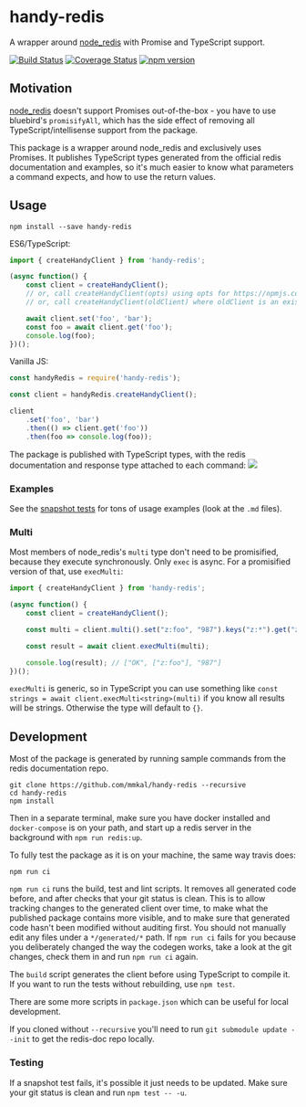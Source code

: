 # handy-redis
A wrapper around [node_redis](https://npmjs.com/package/redis) with Promise and TypeScript support.

[![Build Status](https://travis-ci.org/mmkal/handy-redis.svg?branch=master)](https://travis-ci.org/mmkal/handy-redis)
[![Coverage Status](https://coveralls.io/repos/github/mmkal/handy-redis/badge.svg)](https://coveralls.io/github/mmkal/handy-redis?branch=master)
[![npm version](https://badge.fury.io/js/handy-redis.svg)](https://www.npmjs.com/package/handy-redis)

## Motivation

[node_redis](https://npmjs.com/package/redis) doesn't support Promises out-of-the-box - you have to use bluebird's `promisifyAll`, which has the side effect of removing all TypeScript/intellisense support from the package.

This package is a wrapper around node_redis and exclusively uses Promises. It publishes TypeScript types generated from the official redis documentation and examples, so it's much easier to know what parameters a command expects, and how to use the return values.

## Usage

```cli
npm install --save handy-redis
```

ES6/TypeScript:
```JavaScript
import { createHandyClient } from 'handy-redis';

(async function() {
    const client = createHandyClient();
    // or, call createHandyClient(opts) using opts for https://npmjs.com/package/redis
    // or, call createHandyClient(oldClient) where oldClient is an existing node_redis client.

    await client.set('foo', 'bar');
    const foo = await client.get('foo');
    console.log(foo);
})();
```

Vanilla JS:
```JavaScript
const handyRedis = require('handy-redis');

const client = handyRedis.createHandyClient();

client
    .set('foo', 'bar')
    .then(() => client.get('foo'))
    .then(foo => console.log(foo));
```

The package is published with TypeScript types, with the redis documentation and response type attached to each command:
![](./docs/intellisense.png)

### Examples

See the [snapshot tests](https://github.com/mmkal/handy-redis/blob/master/test/generated/commands/snapshots) for tons of usage examples (look at the `.md` files).

### Multi

Most members of node_redis's `multi` type don't need to be promisified, because they execute synchronously. Only `exec` is async. For a promisified version of that, use `execMulti`:

```JavaScript
import { createHandyClient } from 'handy-redis';

(async function() {
    const client = createHandyClient();

    const multi = client.multi().set("z:foo", "987").keys("z:*").get("z:foo");

    const result = await client.execMulti(multi);

    console.log(result); // ["OK", ["z:foo"], "987"]
})();
```

`execMulti` is generic, so in TypeScript you can use something like `const strings = await client.execMulti<string>(multi)` if you know all results will be strings. Otherwise the type will default to `{}`.

## Development

Most of the package is generated by running sample commands from the redis documentation repo.

```cli
git clone https://github.com/mmkal/handy-redis --recursive
cd handy-redis
npm install
```
Then in a separate terminal, make sure you have docker installed and `docker-compose` is on your path, and start up a redis server in the background with `npm run redis:up`.

To fully test the package as it is on your machine, the same way travis does:

```cli
npm run ci
```

`npm run ci` runs the build, test and lint scripts. It removes all generated code before, and after checks that your git status is clean. This is to allow tracking changes to the generated client over time, to make what the published package contains more visible, and to make sure that generated code hasn't been modified without auditing first. You should not manually edit any files under a `*/generated/*` path. If `npm run ci` fails for you because you deliberately changed the way the codegen works, take a look at the git changes, check them in and run `npm run ci` again.

The `build` script generates the client before using TypeScript to compile it. If you want to run the tests without rebuilding, use `npm test`.

There are some more scripts in `package.json` which can be useful for local development.

If you cloned without `--recursive` you'll need to run `git submodule update --init` to get the redis-doc repo locally.

### Testing

If a snapshot test fails, it's possible it just needs to be updated. Make sure your git status is clean and run `npm test -- -u`.
